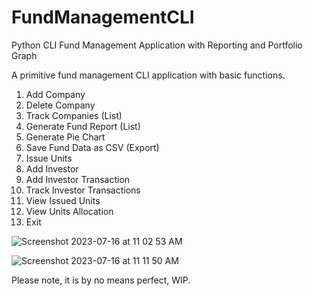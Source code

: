 # FundManagementCLI
Python CLI Fund Management Application with Reporting and Portfolio Graph

A primitive fund management CLI application with basic functions.
<ol>
<li>Add Company</li>
<li>Delete Company</li>
<li>Track Companies (List)</li>
<li>Generate Fund Report (List)</li>
<li>Generate Pie Chart</li>
<li>Save Fund Data as CSV (Export)</li>
<li>Issue Units</li>
<li>Add Investor</li>
<li>Add Investor Transaction</li>
<li>Track Investor Transactions</li>
<li>View Issued Units</li>
<li>View Units Allocation</li>
<li>Exit</li>
</ol>  

![Screenshot 2023-07-16 at 11 02 53 AM](https://github.com/turingblocks/FundManagementCLI/assets/101488664/8efb4e3d-4ec1-4081-8f3b-0fe0105188c4)


![Screenshot 2023-07-16 at 11 11 50 AM](https://github.com/turingblocks/FundManagementCLI/assets/101488664/394be5bc-97a5-4eef-9e0e-3a92d3028e6d)


Please note, it is by no means perfect, WIP.

